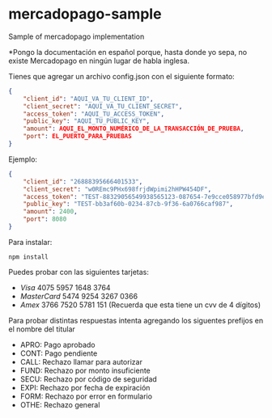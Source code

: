 
# mercadopago-sample

Sample of mercadopago implementation

*Pongo la documentación en español porque, hasta donde yo sepa, no existe Mercadopago en ningún lugar de habla inglesa.

Tienes que agregar un archivo config.json con el siguiente formato:

```json
{
    "client_id": "AQUI_VA_TU_CLIENT_ID",
    "client_secret": "AQUI_VA_TU_CLIENT_SECRET",
    "access_token": "AQUI_TU_ACCESS_TOKEN",
    "public_key": "AQUI_TU_PUBLIC_KEY",
    "amount": AQUI_EL_MONTO_NUMÉRICO_DE_LA_TRANSACCIÓN_DE_PRUEBA,
    "port": EL_PUERTO_PARA_PRUEBAS
}
```

Ejemplo:

```json
{
    "client_id": "26888395666401533",
    "client_secret": "w0REmc9PHx698frjdWpimi2hHPW454DF",
    "access_token": "TEST-88329056549938565123-087654-7e9cce058977bfd9e6a9f9bb5333902f-098765432",
    "public_key": "TEST-bb3af60b-0234-87cb-9f36-6a0766caf987",
    "amount": 2400,
    "port": 8080
}
```

Para instalar:

```shell
npm install
```

Puedes probar con las siguientes tarjetas:

- *Visa* 4075 5957 1648 3764
- *MasterCard* 5474 9254 3267 0366
- *Amex* 3766 7520 5781 151 (Recuerda que esta tiene un cvv de 4 dígitos)
  
Para probar distintas respuestas intenta agregando los siguentes prefijos en el nombre del titular

- APRO: Pago aprobado
- CONT: Pago pendiente
- CALL: Rechazo llamar para autorizar
- FUND: Rechazo por monto insuficiente
- SECU: Rechazo por código de seguridad
- EXPI: Rechazo por fecha de expiración
- FORM: Rechazo por error en formulario
- OTHE: Rechazo general
